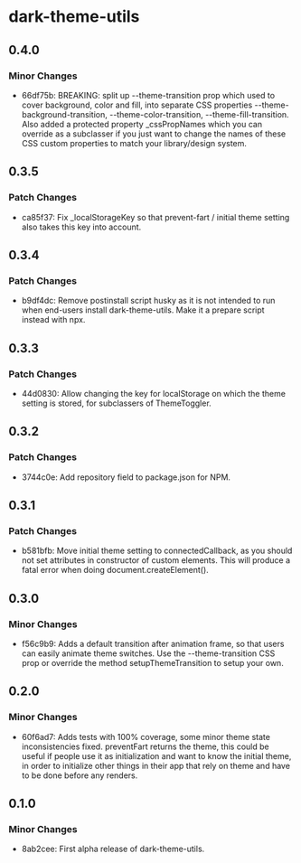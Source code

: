 # dark-theme-utils

## 0.4.0

### Minor Changes

- 66df75b: BREAKING: split up --theme-transition prop which used to cover background, color and fill, into separate CSS properties --theme-background-transition, --theme-color-transition, --theme-fill-transition. Also added a protected property \_cssPropNames which you can override as a subclasser if you just want to change the names of these CSS custom properties to match your library/design system.

## 0.3.5

### Patch Changes

- ca85f37: Fix \_localStorageKey so that prevent-fart / initial theme setting also takes this key into account.

## 0.3.4

### Patch Changes

- b9df4dc: Remove postinstall script husky as it is not intended to run when end-users install dark-theme-utils. Make it a prepare script instead with npx.

## 0.3.3

### Patch Changes

- 44d0830: Allow changing the key for localStorage on which the theme setting is stored, for subclassers of ThemeToggler.

## 0.3.2

### Patch Changes

- 3744c0e: Add repository field to package.json for NPM.

## 0.3.1

### Patch Changes

- b581bfb: Move initial theme setting to connectedCallback, as you should not set attributes in constructor of custom elements. This will produce a fatal error when doing document.createElement().

## 0.3.0

### Minor Changes

- f56c9b9: Adds a default transition after animation frame, so that users can easily animate theme switches. Use the --theme-transition CSS prop or override the method setupThemeTransition to setup your own.

## 0.2.0

### Minor Changes

- 60f6ad7: Adds tests with 100% coverage, some minor theme state inconsistencies fixed. preventFart returns the theme, this could be useful if people use it as initialization and want to know the initial theme, in order to initialize other things in their app that rely on theme and have to be done before any renders.

## 0.1.0

### Minor Changes

- 8ab2cee: First alpha release of dark-theme-utils.
